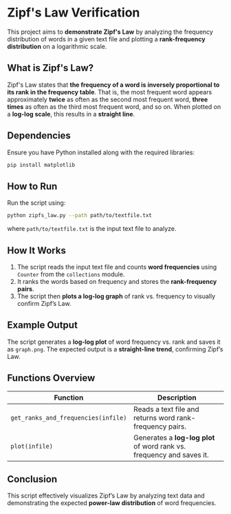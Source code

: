 # Zipf's Law Verification  

This project aims to **demonstrate Zipf's Law** by analyzing the frequency distribution of words in a given text file and plotting a **rank-frequency distribution** on a logarithmic scale.  

## What is Zipf's Law?  
Zipf's Law states that **the frequency of a word is inversely proportional to its rank in the frequency table**. That is, the most frequent word appears approximately **twice** as often as the second most frequent word, **three times** as often as the third most frequent word, and so on. When plotted on a **log-log scale**, this results in a **straight line**.

## Dependencies  

Ensure you have Python installed along with the required libraries:  

```bash
pip install matplotlib
```

##  How to Run  

Run the script using:  

```bash
python zipfs_law.py --path path/to/textfile.txt
```

where `path/to/textfile.txt` is the input text file to analyze.  

##  How It Works  

1. The script reads the input text file and counts **word frequencies** using `Counter` from the `collections` module.  
2. It ranks the words based on frequency and stores the **rank-frequency pairs**.  
3. The script then **plots a log-log graph** of rank vs. frequency to visually confirm Zipf’s Law.  

##  Example Output  

The script generates a **log-log plot** of word frequency vs. rank and saves it as `graph.png`. The expected output is a **straight-line trend**, confirming Zipf’s Law.  

##  Functions Overview  

| Function | Description |  
|----------|------------|  
| `get_ranks_and_frequencies(infile)` | Reads a text file and returns word rank-frequency pairs. |  
| `plot(infile)` | Generates a **log-log plot** of word rank vs. frequency and saves it. |  

##  Conclusion  

This script effectively visualizes Zipf’s Law by analyzing text data and demonstrating the expected **power-law distribution** of word frequencies.  
